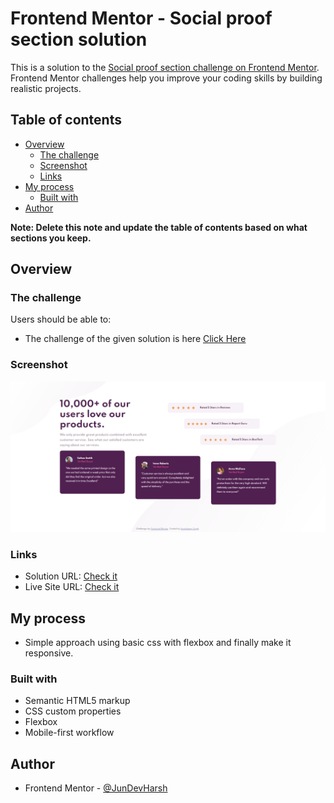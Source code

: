 # Frontend Mentor - Social proof section solution

This is a solution to the [Social proof section challenge on Frontend Mentor](https://www.frontendmentor.io/challenges/social-proof-section-6e0qTv_bA). Frontend Mentor challenges help you improve your coding skills by building realistic projects. 

## Table of contents

- [Overview](#overview)
  - [The challenge](#the-challenge)
  - [Screenshot](#screenshot)
  - [Links](#links)
- [My process](#my-process)
  - [Built with](#built-with)
- [Author](#author)

**Note: Delete this note and update the table of contents based on what sections you keep.**

## Overview

### The challenge

Users should be able to:

- The challenge of the given solution is here [Click Here](https://www.frontendmentor.io/challenges/social-proof-section-6e0qTv_bA)

### Screenshot

![](./images/final.png)

### Links

- Solution URL: [Check it](https://github.com/JunDevHarsh/social-profile.git)
- Live Site URL: [Check it](https://social-proof-section-01.netlify.app/)

## My process

- Simple approach using basic css with flexbox and finally make it responsive.

### Built with

- Semantic HTML5 markup
- CSS custom properties
- Flexbox
- Mobile-first workflow

## Author

- Frontend Mentor - [@JunDevHarsh](https://www.frontendmentor.io/profile/JunDevHarsh)